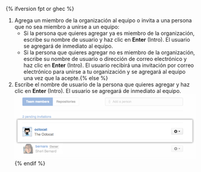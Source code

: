 {% ifversion fpt or ghec %}
1. Agrega un miembro de la organización al equipo o invita a una persona que no sea miembro a unirse a un equipo:
   - Si la persona que quieres agregar ya es miembro de la organización, escribe su nombre de usuario y haz clic en **Enter** (Intro). El usuario se agregará de inmediato al equipo.
   - Si la persona que quieres agregar no es miembro de la organización, escribe su nombre de usuario o dirección de correo electrónico y haz clic en **Enter** (Intro). El usuario recibirá una invitación por correo electrónico para unirse a tu organización y se agregará al equipo una vez que la acepte.{% else %}
1. Escribe el nombre de usuario de la persona que quieres agregar y haz clic en **Enter** (Intro). El usuario se agregará de inmediato al equipo. ![Mensaje emergente de agregar miembro de equipo](/assets/images/help/organizations/Organization-add-team.png)
{% endif %}
